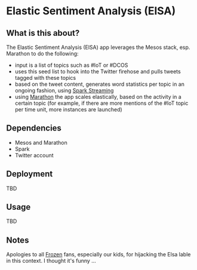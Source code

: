# Elastic Sentiment Analysis (ElSA)


## What is this about?

The Elastic Sentiment Analysis (ElSA) app leverages the Mesos stack, esp. Marathon to do the following:

* input is a list of topics such as #IoT or #DCOS
* uses this seed list to hook into the Twitter firehose and pulls tweets tagged with these topics 
* based on the tweet content, generates word statistics per topic in an ongoing fashion, using [Spark Streaming](https://spark.apache.org/docs/latest/streaming-programming-guide.html)
* using [Marathon](https://mesosphere.github.io/marathon/) the app scales elastically, based on the activity in a certain topic (for example, if there are more mentions of the #IoT topic per time unit, more instances are launched)

## Dependencies

* Mesos and Marathon
* Spark
* Twitter account

## Deployment

TBD

## Usage

TBD

## Notes

Apologies to all [Frozen](http://www.imdb.com/title/tt2294629/) fans, especially our kids, for hijacking the Elsa lable in this context. I thought it's funny … 
